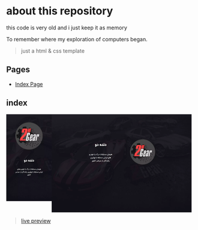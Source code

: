 # about this repository

this code is very old and i just keep it as memory

To remember where my exploration of computers began.

> just a html & css template

## Pages

- [Index Page](#index)

## index

<div style="display: flex; align-items: flex-start;">
    <img style="width: 24%" src="./screenshots/index-mobile.webp" />
    <img style="width: 74%" src="./screenshots/index-desktop.webp" />
</div>

> [live preview](https://mohammadshool.github.io/old-memory-web-pages/dandedo/index.html)